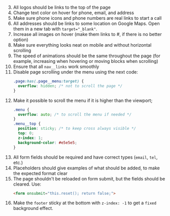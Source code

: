 
3. All logos should be links to the top of the page
4. Change text color on hover for phone, email, and address
5. Make sure phone icons and phone numbers are real links to start a call
6. All addresses should be links to some location on Google Maps. Open them in a new tab with `target="_blank"`.
7. Increase all images on hover (make them links to #, if there is no better option)
8. Make sure everything looks neat on mobile and without horizontal scrolling
9. The speed of animations should be the same throughout the page (for example, increasing when hovering or moving blocks when scrolling)
10. Ensure that all `nav__links` work smoothly
11. Disable page scrolling under the menu using the next code:
    ```css
    .page:has(.page__menu:target) {
      overflow: hidden; /* not to scroll the page */
    }
    ```
12. Make it possible to scroll the menu if it is higher than the viewport;
    ```css
    .menu {
      overflow: auto; /* to scroll the menu if needed */
    }
    .menu__top {
      position: sticky; /* to keep cross always visible */
      top: 0;
      z-index: 1;
      background-color: #e5e5e5;
    }
    ```
13. All form fields should be required and have correct types (`email`, `tel`, etc.)
14. Placeholders should give examples of what should be added, to make the expected format clear
15. The page shouldn't be reloaded on form submit, but the fields should be cleared. Use:
    ```html
    <form onsubmit="this.reset(); return false;">
    ```
16. Make the `footer` sticky at the bottom with `z-index: -1` to get a `fixed` background effect.
